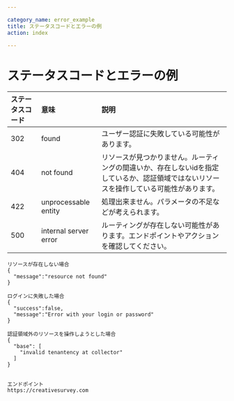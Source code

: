 ```yaml
---

category_name: error_example
title: ステータスコードとエラーの例
action: index

---
```


# ステータスコードとエラーの例

|ステータスコード|意味|説明|
|:---|:---|:---|
|302|found|ユーザー認証に失敗している可能性があります。|
|404|not found|リソースが見つかりません。ルーティングの間違いか、存在しないidを指定しているか、認証領域ではないリソースを操作している可能性があります。|
|422|unprocessable entity|処理出来ません。パラメータの不足などが考えられます。|
|500|internal server error|ルーティングが存在しない可能性があります。エンドポイントやアクションを確認してください。

~~~
リソースが存在しない場合
{
  "message":"resource not found"
}

ログインに失敗した場合
{
  "success":false,
  "message":"Error with your login or password"
}

認証領域外のリソースを操作しようとした場合
{
  "base": [
    "invalid tenantency at collector"
  ]
}

~~~

~~~

エンドポイント
https://creativesurvey.com

~~~









